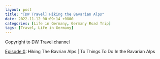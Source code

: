 ```yaml
---
layout: post
title: "[DW Travel] Hiking the Bavarian Alps"
date: 2022-11-12 00:09:14 +0800
categories: [Life in Germany, Germany Road Trip]
tags: [Travel, Life in Germany]
---
```


Copyright to [DW Travel channel](https://www.youtube.com/@DWTravel)

[Episode 0](https://www.youtube.com/watch?v=MyxjJEG2r7M): Hiking The Bavrian Alps | To Things To Do In the Bavarian Alps


